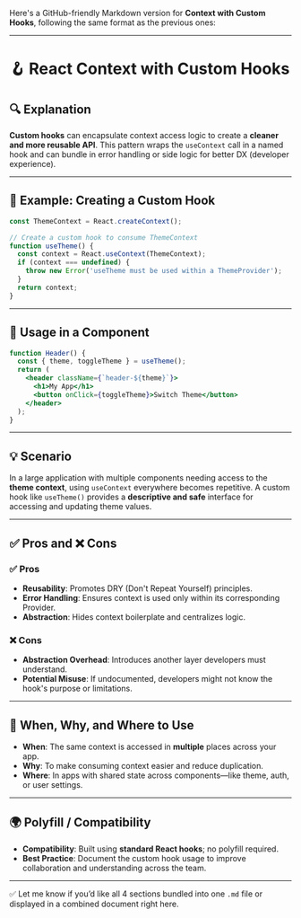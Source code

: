 Here's a GitHub-friendly Markdown version for **Context with Custom Hooks**, following the same format as the previous ones:

---

# 🪝 React Context with Custom Hooks

## 🔍 Explanation

**Custom hooks** can encapsulate context access logic to create a **cleaner and more reusable API**. This pattern wraps the `useContext` call in a named hook and can bundle in error handling or side logic for better DX (developer experience).

---

## 🧱 Example: Creating a Custom Hook

```jsx
const ThemeContext = React.createContext();

// Create a custom hook to consume ThemeContext
function useTheme() {
  const context = React.useContext(ThemeContext);
  if (context === undefined) {
    throw new Error('useTheme must be used within a ThemeProvider');
  }
  return context;
}
```

---

## 🎯 Usage in a Component

```jsx
function Header() {
  const { theme, toggleTheme } = useTheme();
  return (
    <header className={`header-${theme}`}>
      <h1>My App</h1>
      <button onClick={toggleTheme}>Switch Theme</button>
    </header>
  );
}
```

---

## 💡 Scenario

In a large application with multiple components needing access to the **theme context**, using `useContext` everywhere becomes repetitive. A custom hook like `useTheme()` provides a **descriptive and safe** interface for accessing and updating theme values.

---

## ✅ Pros and ❌ Cons

### ✅ Pros

- **Reusability**: Promotes DRY (Don't Repeat Yourself) principles.
- **Error Handling**: Ensures context is used only within its corresponding Provider.
- **Abstraction**: Hides context boilerplate and centralizes logic.

### ❌ Cons

- **Abstraction Overhead**: Introduces another layer developers must understand.
- **Potential Misuse**: If undocumented, developers might not know the hook's purpose or limitations.

---

## 📘 When, Why, and Where to Use

- **When**: The same context is accessed in **multiple** places across your app.
- **Why**: To make consuming context easier and reduce duplication.
- **Where**: In apps with shared state across components—like theme, auth, or user settings.

---

## 🌍 Polyfill / Compatibility

- **Compatibility**: Built using **standard React hooks**; no polyfill required.
- **Best Practice**: Document the custom hook usage to improve collaboration and understanding across the team.

---

✅ Let me know if you’d like all 4 sections bundled into one `.md` file or displayed in a combined document right here.